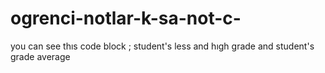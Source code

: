 # ogrenci-notlar-k-sa-not-c-
you can see thıs code block ; student's  less and hıgh grade and student's grade average 
